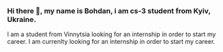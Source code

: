 ### Hi there 👋, my name is Bohdan, i am cs-3 student from Kyiv, Ukraine.
I am a student from Vinnytsia looking for an internship in order to start my career.
I am currenlty looking for an internship in order to start my career.
